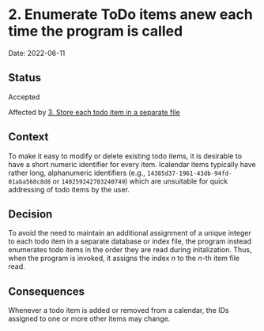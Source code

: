 <!--
SPDX-FileCopyrightText: 2022 Martin Byrenheid <martin@byrenheid.net>

SPDX-License-Identifier: GPL-3.0-or-later
-->

# 2. Enumerate ToDo items anew each time the program is called

Date: 2022-06-11

## Status

Accepted

Affected by [3. Store each todo item in a separate file](0003-store-each-todo-item-in-a-separate-file.md)

## Context

To make it easy to modify or delete existing todo items, it is desirable to have a short numeric identifier for every item. Icalendar items typically have rather long, alphanumeric identifiers (e.g., `14385d37-1961-43db-94fd-01aba568c8d8` or `140259242703240749`) which are unsuitable for quick addressing of todo items by the user. 

## Decision

To avoid the need to maintain an additional assignment of a unique integer to each todo item in a separate database or index file, the program instead enumerates todo items in the order they are read during initalization. Thus, when the program is invoked, it assigns the index $n$ to the $n$-th item file read.

## Consequences

Whenever a todo item is added or removed from a calendar, the IDs assigned to one or more other items may change.
